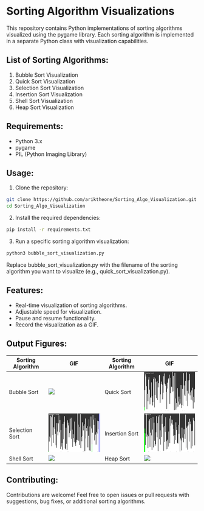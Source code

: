 # Sorting Algorithm Visualizations

This repository contains Python implementations of sorting algorithms visualized using the pygame library. Each sorting algorithm is implemented in a separate Python class with visualization capabilities.

## List of Sorting Algorithms:

1. Bubble Sort Visualization
2. Quick Sort Visualization
3. Selection Sort Visualization
4. Insertion Sort Visualization
5. Shell Sort Visualization
6. Heap Sort Visualization

## Requirements:

- Python 3.x
- pygame
- PIL (Python Imaging Library)

## Usage:

1. Clone the repository:

```bash
git clone https://github.com/ariktheone/Sorting_Algo_Visualization.git
cd Sorting_Algo_Visualization
```
2. Install the required dependencies:

```bash
pip install -r requirements.txt
```

3. Run a specific sorting algorithm visualization:

```bash
python3 bubble_sort_visualization.py

```
Replace bubble_sort_visualization.py with the filename of the sorting algorithm you want to visualize (e.g., quick_sort_visualization.py).

## Features:

- Real-time visualization of sorting algorithms.
- Adjustable speed for visualization.
- Pause and resume functionality.
- Record the visualization as a GIF.

## Output Figures:

| Sorting Algorithm | GIF | Sorting Algorithm | GIF |
|---|---|---|---|
| Bubble Sort | <img src="/GIFs/bubble_sort_simulation.gif" width="300"> | Quick Sort | <img src="/GIFs/quick_sort_simulation.gif" width="300"> |
| Selection Sort | <img src="/GIFs/selection_sort_simulation.gif" width="300"> | Insertion Sort | <img src="/GIFs/insertion_sort_simulation.gif" width="300"> |
| Shell Sort | <img src="/GIFs/shell_sort_simulation.gif" width="300"> | Heap Sort | <img src="/GIFs/heap_sort_simulation.gif" width="300"> |







## Contributing:

Contributions are welcome! Feel free to open issues or pull requests with suggestions, bug fixes, or additional sorting algorithms.



